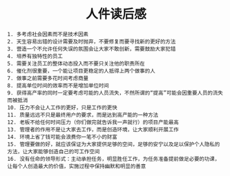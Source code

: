 # <center>人件读后感</center>  

	1. 多考虑社会因素而不是技术因素
	2. 天生容易出错的设计需要及时抛弃，不要修复而要寻找新的更好的方法
	3. 营造一个不允许任何失误的氛围会让大家不敢创新，需要鼓励大家犯错
	4. 培养有独特性的员工
	5. 需要关注员工的整体动态投入而不要只关注他的职责所在
	6. 催化剂很重要，一个能让项目更稳定的人抵得上两个做事的人
	7. 做事之前需要多花时间考虑商量
	8. 提高单位时间的效率而不是增加单位时间
	9. 获得高产率的同时一定要考虑可能的人员流失，不然所谓的“提高”可能会因重要人员的流失而被抵消
	10. 压力不会让人工作的更好，只是工作的更快
	11. 质量远远不只是最终用户的要求，而是达到高产能的一种方法
	12. 老板不给任何时间压力（你们做完就告诉我一声就行）的项目产能最高
	13. 管理者的作用不是让大家去工作，而是创造环境，让大家顺利开展工作
	14. 环境上省了钱可能会浪费你一笔不小的财富
	15. 管理要做的好，就应该保证为大家提供足够的空间，足够的安宁以及足以保护个人隐私的方法，让大家能够创造自己的可工作空间
	16. 没有任命的领导形式：主动承担任务，明显胜任工作，为任务准备提前做足必要的功课，让每个人创造最大的价值，实施过程中保持幽默和明显的善意

